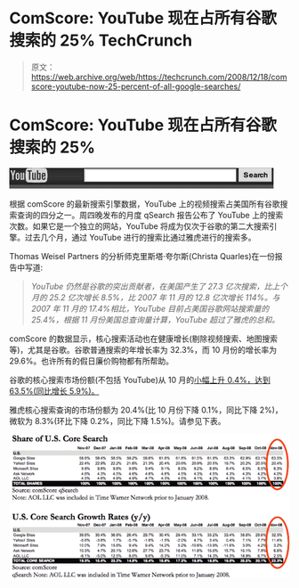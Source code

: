 # ComScore: YouTube 现在占所有谷歌搜索的 25% TechCrunch

> 原文：<https://web.archive.org/web/https://techcrunch.com/2008/12/18/comscore-youtube-now-25-percent-of-all-google-searches/>

# ComScore: YouTube 现在占所有谷歌搜索的 25%

![](img/dcea6332fdb420426ade7b2893465486.png)

根据 comScore 的最新搜索引擎数据，YouTube 上的视频搜索占美国所有谷歌搜索查询的四分之一。周四晚发布的月度 qSearch 报告公布了 YouTube 上的搜索次数。如果它是一个独立的网站，YouTube 将成为仅次于谷歌的第二大搜索引擎。过去几个月，通过 YouTube 进行的搜索比通过雅虎进行的搜索多。

Thomas Weisel Partners 的分析师克里斯塔·夸尔斯(Christa Quarles)在一份报告中写道:

> *YouTube 仍然是谷歌的突出贡献者，在美国产生了 27.3 亿次搜索，比上个月的 25.2 亿次增长 8.5%，比 2007 年 11 月的 12.8 亿次增长 114%。与 2007 年 11 月的 17.4%相比，YouTube 目前占美国谷歌网站搜索量的 25.4%，根据 11 月份美国总查询量计算，YouTube 超过了雅虎的总和。*

comScore 的数据显示，核心搜索活动也在健康增长(剔除视频搜索、地图搜索等)，尤其是谷歌。谷歌普通搜索的年增长率为 32.3%，而 10 月份的增长率为 29.6%。也许所有的假日廉价购物都有所帮助。

谷歌的核心搜索市场份额(不包括 YouTube)从 10 月的[小幅上升 0.4%，达到 63.5%(同比增长 5.9%)。](https://web.archive.org/web/20221011113806/http://www.beta.techcrunch.com/2008/11/25/google-gains-us-search-market-share-in-october-but-growth-slows/)

雅虎核心搜索查询的市场份额为 20.4%(比 10 月份下降 0.1%，同比下降 2%)，微软为 8.3%(环比下降 0.2%，同比下降 1.5%)。请参见下表。

![](img/f084cc95ac78b63cac9bc6cda74f279d.png)